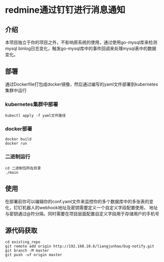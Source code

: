 # redmine通过钉钉进行消息通知
## 介绍
本项目独立于你的项目之外，不影响原系统的使用，通过使用go-mysql库来检测mysql binlog日志变化，触发go-mysql库中的事件回调来处理mysql表中的数据变化。
## 部署
通过Dockerfile打包成docker镜像，然后通过编写的yaml文件部署到kubernetes集群中运行
### kubernetes集群中部署
```
kubectl apply -f yaml文件路径
```
### docker部署
```
docker build
docker run 
```
### 二进制运行
```
cd 二进制包所在目录
./main
```

## 使用
在部署前你可以编辑你的conf.yaml文件来监控你的多个数据库中的多张表的变化，钉钉机器人的webhook地址及密钥需要定义一个自定义字段配置使用， 地址与密钥通过@符分隔，同时需要在项目层面配置自定义字段用于存储用户的手机号
## 源代码获取
```
cd existing_repo
git remote add origin http://192.168.10.6/liangjunhao/bug-notify.git
git branch -M master
git push -uf origin master
```

